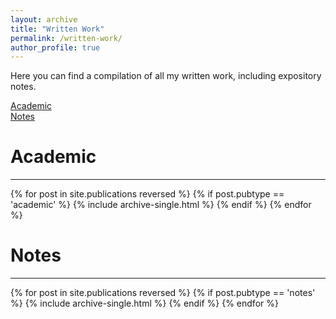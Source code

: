 ```yaml
---
layout: archive
title: "Written Work"
permalink: /written-work/
author_profile: true
---
```


Here you can find a compilation of all my written work, including expository notes.

[Academic](#academic)  
[Notes](#notes)

# Academic
---
{% for post in site.publications reversed %}
  {% if post.pubtype == 'academic' %}
      {% include archive-single.html %}
  {% endif %}
{% endfor %}

# Notes
---
{% for post in site.publications reversed %}
  {% if post.pubtype == 'notes' %}
      {% include archive-single.html %}
  {% endif %}
{% endfor %}
